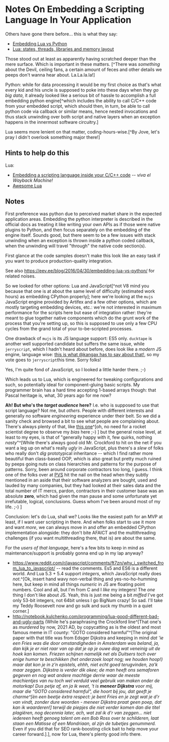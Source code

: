 
# Notes On Embedding a Scripting Language In Your Application

Others have gone there before... this is what they say:

- [Embedding Lua vs Python](https://eev.ee/blog/2016/04/30/embedding-lua-vs-python/)
- [Lua: states, threads, libraries and memory layout](http://www.thijsschreijer.nl/blog/?p=693)

Those stood out at least as apparently having scratched deeper than the mere surface. Which is important in these matters. [^There was *something* about the Devil, ceiling fans, a certain amount of feces and other details we peeps don't wanna hear about. La.La.la.la!]

Python: while for data processing it would be my first choice as that's what every kid and his uncle is supposed to poke into these days when they *go big data*, it already looked like a serious bit of hassle to accomplish a full embedding python engine[^which includes the ability to call C/C++ code from your embedded script, which should then, in turn, be able to call python code via callback or similar means, hence nested invocations and thus stack unwinding over both script and native layers when an exception happens in the innermost software circuitry.]

Lua seems more lenient on that matter, coding-hours-wise.[^By Jove, let's pray I didn't overlook something major there!]

## Hints to help do this

Lua:

- [Embedding a scripting language inside your C/C++ code](http://web.archive.org/web/20201027092132/https://debian-administration.org/article/264/Embedding_a_scripting_language_inside_your_C/C_code)  -- *viva el Wayback Machine!* 
- [Awesome Lua](https://github.com/LewisJEllis/awesome-lua)



## Notes

First preference was python due to perceived market share in the expected application areas. Embedding the python interpreter is described in the official docs as treating it like writing your own APIs as if those were native plugins to Python, and then focus separately on the embedding of the engine itself. Sounds good, but there seem to be a few issues with stack unwinding when an exception is thrown inside a python coded callback, when the unwinding will travel "through" the native code section(s).

First glance at the code samples doesn't make this look like an easy task if you want to produce production-quality integration.

See also https://eev.ee/blog/2016/04/30/embedding-lua-vs-python/ for related noises.

So we looked for other options: Lua and JavaScript[^not V8 mind you because that one is at about the same level of difficulty (estimated work hours) as embedding CPython properly]; here we're looking at the `mujs` JavaScript engine provided by Artifex and a few other options, which are mostly targeting embedding devices, etc.: we're not interested in maximum performance for the scripts here but ease of integration rather: they're meant to glue together native components which do the grunt work of the process that you're setting up, so this is supposed to use only a few CPU cycles from the grand total of your to-be-scripted processes.

One drawback of `mujs` is its JS language support: ES5 only. `ducktape` is another well supported candidate but suffers the same issue, while `jerryscript`, which I hadn't heard about before, does look like a *modern* JS engine, language wise: [this is what @kangax has to say about that!](https://github.com/LewisJEllis/awesome-lua), so my vote goes to `jerryscript`this time. Sorry folks!

Yes, I'm quite fond of JavaScript, so I looked a little harder there. ;-)

Which leads us to Lua, which is engineered for tweaking configurations and such, so potentially ideal for component-gluing basic scripts. My programmer brain has a hard time accepting 1-based arrays though: that Pascal heritage is, what, 30 years ago for me now? 

**Ah! But who's the *target audience* here?** I.e. who is supposed to use that script language? Not me, but *others*. People with different interests and generally no software *engineering* experience under their belt. So we did a sanity check and browsed a bit to see what people are complaining about. There's always plenty of that, like [this one](https://www.reddit.com/r/javascript/comments/ft7zn/why_i_switched_from_lua_to_javascript/)^[oh, no need for a rocket scientist degree to observe my *bias* here ;-) ] but the general noise level, at least to my eyes, is that of "generally happy with it, few quirks, nothing *nasty*"^[While there's always good old Mr. Crockford to hit on the net if you want a leg up on what's really *ugly* in JavaScript, plus there's a *slew* of folks who really don't *dig* prototypical inheritance -- which I find rather more beautiful than class-based OOP, which is also great but pretty much ruined by peeps going nuts on class hierarchies and patterns for the purpose of patterns.</rant> Sorry, been around corporate contractors too long, I guess. I think one of the folks over at [PVS](https://pvs-studio.com/en/pvs-studio/) hit the nail on the head when they subtly mentioned in an aside that their software analyzers are bought, used and lauded by many companies, but they had looked at their sales data and the total number of IT mercs, pardon, contractors in their customer base was an absolute **zero**, which had given the man pause and some unfortunate yet irrefutable, logical, conclusions. Guess whom I've been around most of my life. ;-) ]

Conclusion: let's do Lua, shall we? Looks like the easiest path for an MVP at least, if I want user scripting in there. And when folks start to use it more and want *more*, we can always move in and offer an embedded CPython implementation alongside: they don't bite AFAICT and the multithreading challenges (if you want multithreading there, that is) are about the same.

For the *users of that language*, here's a few bits to keep in mind as maintenance/support is probably gonna end up in my lap anyway?

- https://www.reddit.com/r/javascript/comments/ft7zn/why_i_switched_from_lua_to_javascript/  -- read the comments. Es5 and ES6 is a different world. And Lua 5.3 + 5.4 support *integers*, which JavaScript really does *not*.^[Ok, insert hand wavy non-verbal thing and yes-no-ho-humming here, but keep in mind all things *numeric* in JS are floating point numbers. Cool and all, but I'm from C and I *like* my integers! The *one* thing I don't like about JS. Yeah, this is just me being a bit *miffed* I've got only 53-bit integers, not 64bit unless I go BigNum crazy! So sad. I'll take my Teddy Roosevelt now and go sulk and suck my thumb in a quiet corner.]
- http://notebook.kulchenko.com/programming/lua-good-different-bad-and-ugly-parts (While he's paraphrasing the Crockford line^[That one's as *murdered* by now, 2021 AD, by copycatting as is the oldest and most famous meme in IT county: "GOTO considered harmful"^[The original paper with that title was from Edsger Dijkstra and keeping in mind *<span language="nl">dat 'ie een Fries was die door omstandigheden in Amsterdam was beland, ja, dan kijk je er niet raar van op dat je op je ouwe dag wat veneinig uit de hoek kan komen. Friezen schijnen namelijk net als Duitsers toch over enige humor te beschikken (het onderzoek loopt nog; we houden hoop!) maar dat kon je in z'n epistels, ehhh, niet echt goed terugvinden, za'k maar zeggen. Dijkstra is verder dik okee; de man heeft ons semaforen gegeven en nog wat andere machtige derrie waar de meeste machientjes van nu toch wel verduld veel gebruik van maken onder de motorkap! Dus petje af, en ja ik weet, 't is **meneer Dijkstra** voor mij, maar die "GOTO considered harmful", die hoort bij jou, dat geeft je charme^[èn een beetje èxtra respect: je bent Fries en je zegt wat je d'r van vindt, zonder dure woorden - meneer Dijkstra praat geen poep, dat kan ik waarderen!] terwijl de piepjes die niet verder komen dan die titel plagiëren, nog *decennia* later, ach, wat zal ik d'r van zeggen... niet iedereen heeft genoeg talent om een Bob Ross over te schilderen, laat staan een Matisse of een Mondriaan, al zijn de tubetjes genummerd.</span>* Even if you did that for SEO rank-boosting click bait to help move your career forward.].], now for Lua, there's plenty good info there.


